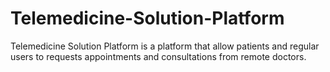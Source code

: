 # Telemedicine-Solution-Platform
Telemedicine Solution Platform is a platform that allow patients and regular users to requests appointments and consultations from remote doctors.
